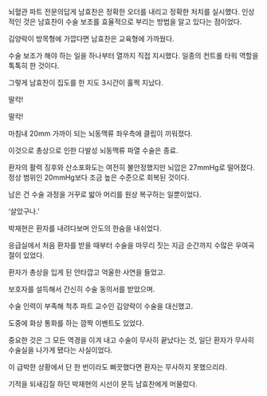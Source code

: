 뇌혈관 파트 전문의답게 남효찬은 정확한 오더를 내리고 정확한 처치를 실시했다. 인상적인 것은 남효찬이 수술 보조를 효율적으로 부리는 방법을 알고 있다는 점이었다.

김양락이 방목형에 가깝다면 남효찬은 교육형에 가까웠다.

수술 보조가 해야 하는 일을 하나부터 열까지 직접 지시했다. 일종의 컨트롤 타워 역할을 톡톡히 한 것이다.

그렇게 남효찬이 집도를 한 지도 3시간이 훌쩍 지났다.

딸칵!

딸칵!

마침내 20mm 가까이 되는 뇌동맥류 좌우측에 클립이 끼워졌다.

이것으로 총상으로 인한 다발성 뇌동맥류 파열 수술은 종료.

환자의 활력 징후와 산소포화도는 여전히 불안정했지만 뇌압은 27mmHg로 떨어졌다. 정상 범위인 20mmHg보다 조금 높은 수준으로 회복된 것이다.

남은 건 수술 과정을 거꾸로 밟아 머리를 원상 복구하는 일뿐이었다.

‘살았구나.’

박재현은 환자를 내려다보며 안도의 한숨을 내쉬었다.

응급실에서 처음 환자를 받을 때부터 수술을 마무리 짓는 지금 순간까지 수많은 우여곡절이 있었다.

환자가 총상을 입게 된 안타깝고 억울한 사연을 들었고.

보호자를 설득해서 간신히 수술 동의서를 받았으며.

수술 인력이 부족해 척추 파트 교수인 김양락이 수술을 대신했고.

도중에 화상 통화를 하는 깜짝 이벤트도 있었다.

중요한 것은 그 모든 역경을 이겨 내고 수술이 무사히 끝났다는 것, 일단 환자가 무사히 수술실을 나가게 됐다는 사실이었다.

이 급박한 상황에서 단 한 번이라도 삐끗했다면 환자는 무사하지 못했으리라.

기적을 되새김질 하던 박재현의 시선이 문득 남효찬에게 머물렀다.